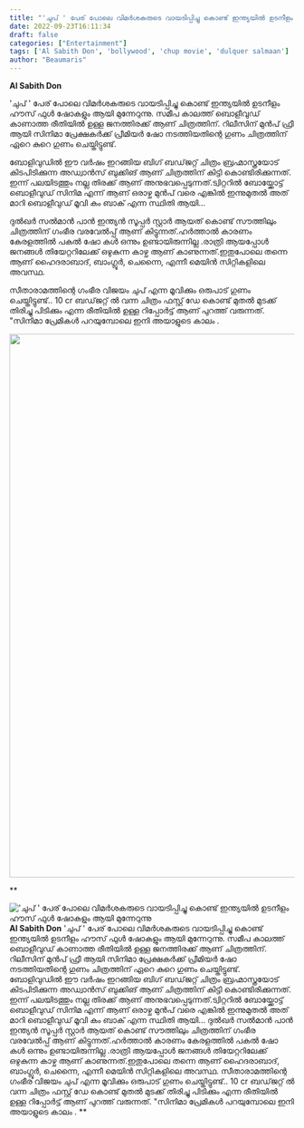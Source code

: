```yaml
---
title: "'ചുപ് ' പേര് പോലെ വിമർശകരുടെ വായടിപ്പിച്ചു കൊണ്ട് ഇന്ത്യയിൽ ഉടനീളം ഹൗസ് ഫുൾ ഷോകളും ആയി മുന്നേറുന്നു"
date: 2022-09-23T16:11:34
draft: false
categories: ["Entertainment"]
tags: ['Al Sabith Don', 'bollywood', 'chup movie', 'dulquer salmaan']
author: "Beaumaris"
---
```


<strong>Al Sabith Don </strong>

'ചുപ് ' പേര് പോലെ വിമർശകരുടെ വായടിപ്പിച്ചു കൊണ്ട് ഇന്ത്യയിൽ ഉടനീളം ഹൗസ് ഫുൾ ഷോകളും ആയി മുന്നേറുന്നു. സമീപ കാലത്ത് ബൊളീവുഡ് കാണാത്ത രീതിയിൽ ഉള്ള ജനത്തിരക്ക് ആണ് ചിത്രത്തിന്. റിലീസിന് മുൻപ് ഫ്രീ ആയി സിനിമാ പ്രേക്ഷകർക്ക് പ്രീമിയർ ഷോ നടത്തിയതിന്റെ ഗുണം ചിത്രത്തിന് ഏറെ കുറെ ഗുണം ചെയ്തിട്ടുണ്ട്.

ബോളിവുഡിൽ ഈ വർഷം ഇറങ്ങിയ ബിഗ് ബഡ്‌ജറ്റ്‌ ചിത്രം ബ്രഹ്മാസ്ത്രയോട് കിടപിടിക്കുന്ന അഡ്വാൻസ് ബുക്കിങ് ആണ് ചിത്രത്തിന് കിട്ടി കൊണ്ടിരിക്കുന്നത്. ഇന്ന് പലയിടത്തും നല്ല തിരക്ക് ആണ് അനുഭവപ്പെടുന്നത്.ട്വിറ്ററിൽ ബോയ്ക്കോട്ട് ബൊളീവുഡ് സിനിമ എന്ന് ആണ് ഒരാഴ്ച മുൻപ് വരെ എങ്കിൽ ഇന്നുമുതൽ അത് മാറി ബൊളീവുഡ് മൂവി കം ബാക് എന്ന സ്ഥിതി ആയി...

ദുൽഖർ സൽമാൻ പാൻ ഇന്ത്യൻ സൂപ്പർ സ്റ്റാർ ആയത് കൊണ്ട് സൗത്തിലും ചിത്രത്തിന് ഗംഭീര വരവേൽപ്പ് ആണ് കിട്ടുന്നത്.ഹർത്താൽ കാരണം കേരളത്തിൽ പകൽ ഷോ കൾ ഒന്നും ഉണ്ടായിരുന്നില്ല .രാത്രി ആയപ്പോൾ ജനങ്ങൾ തിയേറ്ററിലേക്ക് ഒഴുകുന്ന കാഴ്ച ആണ് കാണുന്നത്.ഇതുപോലെ തന്നെ ആണ് ഹൈദരാബാദ്, ബാംഗ്ലൂർ, ചെന്നൈ, എന്നീ മെയിൻ സിറ്റികളിലെ അവസ്ഥ.

സീതാരാമത്തിന്റെ ഗംഭീര വിജയം ചുപ് എന്ന മൂവിക്കും ഒരുപാട് ഗുണം ചെയ്തിട്ടുണ്ട്.. 10 cr ബഡ്‌ജറ്റ്‌ ൽ വന്ന ചിത്രം ഫസ്റ്റ് ഡേ കൊണ്ട് മുതൽ മുടക്ക് തിരിച്ചു പിടിക്കും എന്ന രീതിയിൽ ഉള്ള റിപ്പോർട്ട് ആണ് പുറത്ത് വരുന്നത്. "സിനിമാ പ്രേമികൾ പറയുമ്പോലെ ഇനി അയാളുടെ കാലം .

<img class="size-full wp-image-351847 aligncenter" src="https://cdn.boolokam.com/articles/2022/09/fwfggg-1h-1h-1-1-1-1-1.jpg" alt="" width="720" height="960" />

**


!['ചുപ് ' പേര് പോലെ വിമർശകരുടെ വായടിപ്പിച്ചു കൊണ്ട് ഇന്ത്യയിൽ ഉടനീളം ഹൗസ് ഫുൾ ഷോകളും ആയി മുന്നേറുന്നു](https://cdn.boolokam.com/articles/2022/09/fwfggg-1h-1h-1-1-1-1-1.jpg)**Al Sabith Don** 'ചുപ് ' പേര് പോലെ വിമർശകരുടെ വായടിപ്പിച്ചു കൊണ്ട് ഇന്ത്യയിൽ ഉടനീളം ഹൗസ് ഫുൾ ഷോകളും ആയി മുന്നേറുന്നു. സമീപ കാലത്ത് ബൊളീവുഡ് കാണാത്ത രീതിയിൽ ഉള്ള ജനത്തിരക്ക് ആണ് ചിത്രത്തിന്. റിലീസിന് മുൻപ് ഫ്രീ ആയി സിനിമാ പ്രേക്ഷകർക്ക് പ്രീമിയർ ഷോ നടത്തിയതിന്റെ ഗുണം ചിത്രത്തിന് ഏറെ കുറെ ഗുണം ചെയ്തിട്ടുണ്ട്. ബോളിവുഡിൽ ഈ വർഷം ഇറങ്ങിയ ബിഗ് ബഡ്‌ജറ്റ്‌ ചിത്രം ബ്രഹ്മാസ്ത്രയോട് കിടപിടിക്കുന്ന അഡ്വാൻസ് ബുക്കിങ് ആണ് ചിത്രത്തിന് കിട്ടി കൊണ്ടിരിക്കുന്നത്. ഇന്ന് പലയിടത്തും നല്ല തിരക്ക് ആണ് അനുഭവപ്പെടുന്നത്.ട്വിറ്ററിൽ ബോയ്ക്കോട്ട് ബൊളീവുഡ് സിനിമ എന്ന് ആണ് ഒരാഴ്ച മുൻപ് വരെ എങ്കിൽ ഇന്നുമുതൽ അത് മാറി ബൊളീവുഡ് മൂവി കം ബാക് എന്ന സ്ഥിതി ആയി... ദുൽഖർ സൽമാൻ പാൻ ഇന്ത്യൻ സൂപ്പർ സ്റ്റാർ ആയത് കൊണ്ട് സൗത്തിലും ചിത്രത്തിന് ഗംഭീര വരവേൽപ്പ് ആണ് കിട്ടുന്നത്.ഹർത്താൽ കാരണം കേരളത്തിൽ പകൽ ഷോ കൾ ഒന്നും ഉണ്ടായിരുന്നില്ല .രാത്രി ആയപ്പോൾ ജനങ്ങൾ തിയേറ്ററിലേക്ക് ഒഴുകുന്ന കാഴ്ച ആണ് കാണുന്നത്.ഇതുപോലെ തന്നെ ആണ് ഹൈദരാബാദ്, ബാംഗ്ലൂർ, ചെന്നൈ, എന്നീ മെയിൻ സിറ്റികളിലെ അവസ്ഥ. സീതാരാമത്തിന്റെ ഗംഭീര വിജയം ചുപ് എന്ന മൂവിക്കും ഒരുപാട് ഗുണം ചെയ്തിട്ടുണ്ട്.. 10 cr ബഡ്‌ജറ്റ്‌ ൽ വന്ന ചിത്രം ഫസ്റ്റ് ഡേ കൊണ്ട് മുതൽ മുടക്ക് തിരിച്ചു പിടിക്കും എന്ന രീതിയിൽ ഉള്ള റിപ്പോർട്ട് ആണ് പുറത്ത് വരുന്നത്. "സിനിമാ പ്രേമികൾ പറയുമ്പോലെ ഇനി അയാളുടെ കാലം . **

